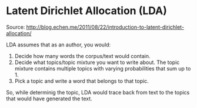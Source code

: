 # Latent Dirichlet Allocation (LDA)
Source: http://blog.echen.me/2011/08/22/introduction-to-latent-dirichlet-allocation/

LDA assumes that as an author, you would:
1. Decide how many words the corpus/text would contain.
2. Decide what topics/topic mixture you want to write about. The topic mixture contains multiple topics with varying probabilities that sum up to 1.
3. Pick a topic and write a word that belongs to that topic.

So, while determinig the topic, LDA would trace back from text to the topics that would have generated the text.
